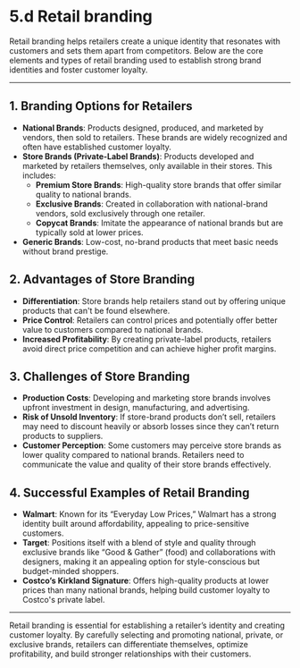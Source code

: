 # 5.d Retail branding

Retail branding helps retailers create a unique identity that resonates with customers and sets them apart from competitors. Below are the core elements and types of retail branding used to establish strong brand identities and foster customer loyalty.

---

## 1. **Branding Options for Retailers**
   - **National Brands**: Products designed, produced, and marketed by vendors, then sold to retailers. These brands are widely recognized and often have established customer loyalty.
   - **Store Brands (Private-Label Brands)**: Products developed and marketed by retailers themselves, only available in their stores. This includes:
     - **Premium Store Brands**: High-quality store brands that offer similar quality to national brands.
     - **Exclusive Brands**: Created in collaboration with national-brand vendors, sold exclusively through one retailer.
     - **Copycat Brands**: Imitate the appearance of national brands but are typically sold at lower prices.
   - **Generic Brands**: Low-cost, no-brand products that meet basic needs without brand prestige.

## 2. **Advantages of Store Branding**
   - **Differentiation**: Store brands help retailers stand out by offering unique products that can't be found elsewhere.
   - **Price Control**: Retailers can control prices and potentially offer better value to customers compared to national brands.
   - **Increased Profitability**: By creating private-label products, retailers avoid direct price competition and can achieve higher profit margins.

## 3. **Challenges of Store Branding**
   - **Production Costs**: Developing and marketing store brands involves upfront investment in design, manufacturing, and advertising.
   - **Risk of Unsold Inventory**: If store-brand products don’t sell, retailers may need to discount heavily or absorb losses since they can’t return products to suppliers.
   - **Customer Perception**: Some customers may perceive store brands as lower quality compared to national brands. Retailers need to communicate the value and quality of their store brands effectively.

## 4. **Successful Examples of Retail Branding**
   - **Walmart**: Known for its “Everyday Low Prices,” Walmart has a strong identity built around affordability, appealing to price-sensitive customers.
   - **Target**: Positions itself with a blend of style and quality through exclusive brands like “Good & Gather” (food) and collaborations with designers, making it an appealing option for style-conscious but budget-minded shoppers.
   - **Costco’s Kirkland Signature**: Offers high-quality products at lower prices than many national brands, helping build customer loyalty to Costco's private label.

---

Retail branding is essential for establishing a retailer’s identity and creating customer loyalty. By carefully selecting and promoting national, private, or exclusive brands, retailers can differentiate themselves, optimize profitability, and build stronger relationships with their customers.

